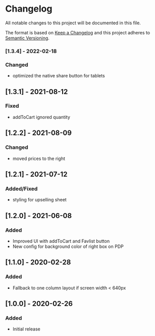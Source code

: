 # Changelog

All notable changes to this project will be documented in this file.

The format is based on [Keep a Changelog](http://keepachangelog.com/) and this project adheres to [Semantic Versioning](http://semver.org/).

### [1.3.4] - 2022-02-18
### Changed
- optimized the native share button for tablets

## [1.3.1] - 2021-08-12
### Fixed
- addToCart ignored quantity

## [1.2.2] - 2021-08-09
### Changed
- moved prices to the right

## [1.2.1] - 2021-07-12
### Added/Fixed
- styling for upselling sheet

## [1.2.0] - 2021-06-08
### Added
- Improved UI with addToCart and Favlist button
- New config for background color of right box on PDP

## [1.1.0] - 2020-02-28
### Added
- Fallback to one column layout if screen width < 640px

## [1.0.0] - 2020-02-26
### Added
- Initial release
